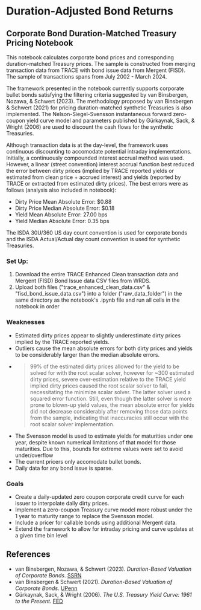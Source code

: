 # Duration-Adjusted Bond Returns

## Corporate Bond Duration-Matched Treasury Pricing Notebook
This notebook calculates corporate bond prices and corresponding duration-matched Treasury prices. The sample is constructed from merging transaction data from TRACE with bond issue data from Mergent (FISD). The sample of transactions spans from July 2002 - March 2024. 

The framework presented in the notebook currently supports corporate bullet bonds satisfying the filtering criteria suggested by van Binsbergen, Nozawa, & Schwert (2023). The methodology proposed by van Binsbergen & Schwert (2021) for pricing duration-matched synthetic Treasuries is also implemented. The Nelson-Siegel-Svensson instantaneous forward zero-coupon yield curve model and parameters published by Gürkaynak, Sack, & Wright (2006) are used to discount the cash flows for the synthetic Treasuries. 

Although transaction data is at the day-level, the framework uses continuous discounting to accomodate potential intraday implementations. Initially, a continuously compounded interest accrual method was used. However, a linear (street convention) interest accrual function best reduced the error between dirty prices (implied by TRACE reported yields or estimated from clean price + accrued interest) and yields (reported by TRACE or extracted from estimated dirty prices). The best errors were as follows (analysis also included in notebook):
- Dirty Price Mean Absolute Error: $0.88
- Dirty Price Median Absolute Error: $0.18
- Yield Mean Absolute Error: 27.00 bps
- Yield Median Absolute Error: 0.35 bps

The ISDA 30U/360 US day count convention is used for corporate bonds and the ISDA Actual/Actual day count convention is used for synthetic Treasuries.

### Set Up:
1) Download the entire TRACE Enhanced Clean transaction data and Mergent (FISD) Bond Issue data CSV files from WRDS.
2) Upload both files ("trace_enhanced_clean_data.csv" & "fisd_bond_issue_data.csv") into a folder ("raw_data_folder") in the same directory as the notebook's .ipynb file and run all cells in the notebook in order

### Weaknesses

- Estimated dirty prices appear to slightly underestimate dirty prices implied by the TRACE reported yields.
- Outliers cause the mean absolute errors for both dirty prices and yields to be considerably larger than the median absolute errors.
- >99% of the estimated dirty prices allowed for the yield to be solved for with the root scalar solver, however for ~300 estimated dirty prices, severe over-estimation relative to the TRACE yield implied dirty prices caused the root scalar solver to fail, necessitating the minimize scalar solver. The latter solver used a squared error function. Still, even though the latter solver is more prone to blown-up yield values, the mean absolute error for yields did not decrease considerably after removing those data points from the sample, indicating that inaccuracies still occur with the root scalar solver implementation.
- The Svensson model is used to estimate yields for maturities under one year, despite known numerical limitations of that model for those maturities. Due to this, bounds for extreme values were set to avoid under/overflow
- The current pricers only accomodate bullet bonds.
- Daily data for any bond issue is sparse.

### Goals

- Create a daily-updated zero coupon corporate credit curve for each issuer to interpolate daily dirty prices.
- Implement a zero-coupon Treasury curve model more robust under the 1 year to maturity range to replace the Svensson model. 
- Include a pricer for callable bonds using additional Mergent data.
- Extend the framework to allow for intraday pricing and curve updates at a given time bin level

## References
- van Binsbergen, Nozawa, & Schwert (2023). *Duration-Based Valuation of Corporate Bonds*. [SSRN](https://papers.ssrn.com/sol3/papers.cfm?abstract_id=3914422)
- van Binsbergen & Schwert (2021). *Duration-Based Valuation of Corporate Bonds*. [UPenn](https://rodneywhitecenter.wharton.upenn.edu/wp-content/uploads/2021/10/BinsbergenSchwert_2021_WP-Duration-based-valuation-of-corporate-bonds.pdf)
- Gürkaynak, Sack, & Wright (2006). *The U.S. Treasury Yield Curve: 1961 to the Present*. [FED](https://www.federalreserve.gov/pubs/feds/2006/200628/200628pap.pdf)

